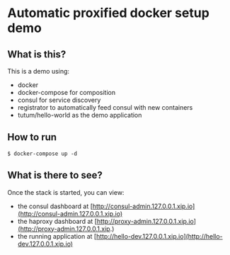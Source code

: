 Automatic proxified docker setup demo
======================================


## What is this?

This is a demo using:

* docker
* docker-compose for composition
* consul for service discovery
* registrator to automatically feed consul with new containers
* tutum/hello-world as the demo application

## How to run

```
$ docker-compose up -d
```

## What is there to see?

Once the stack is started, you can view:

* the consul dashboard at [http://consul-admin.127.0.0.1.xip.io](http://consul-admin.127.0.0.1.xip.io)
* the haproxy dashboard at [http://proxy-admin.127.0.0.1.xip.io](http://proxy-admin.127.0.0.1.xip.)
* the running application at [http://hello-dev.127.0.0.1.xip.io](http://hello-dev.127.0.0.1.xip.io)
